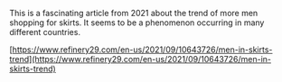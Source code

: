 This is a fascinating article from 2021 about the trend of more men shopping for skirts. It seems to be a phenomenon occurring in many different countries.

[https://www.refinery29.com/en-us/2021/09/10643726/men-in-skirts-trend](https://www.refinery29.com/en-us/2021/09/10643726/men-in-skirts-trend)